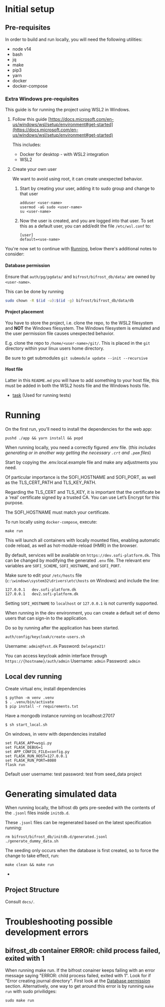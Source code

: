 # Initial setup

## Pre-requisites

In order to build and run locally, you will need the following utilities:

* node v14
* bash
* jq
* make
* pip3
* yarn
* docker
* docker-compose

### Extra Windows pre-requisites

This guide is for running the project using WSL2 in Windows.

1. Follow this guide [https://docs.microsoft.com/en-us/windows/wsl/setup/environment#get-started](https://docs.microsoft.com/en-us/windows/wsl/setup/environment#get-started)

   This includes:
      * Docker for desktop - with WSL2 integration
      * WSL2

2. Create your own user
   
   We want to avoid using root, it can create unexpected behavior.
   1. Start by creating your user, adding it to sudo group and change to that user 
      ```
      adduser <user-name>
      usermod -aG sudo <user-name>
      su <user-name>
      ```
   2. Now the user is created, and you are logged into that user. To set this as a default user, you can add/edit the file `/etc/wsl.conf` to:
      ```
      [user]
      default=<use-name>
      ```
 
You're now set to continue with [Running](#running), below there's additional notes to consider:
 
#### Database permission

Ensure that `auth/pg/pgdata/` and `bifrost/bifrost_db/data/` are owned by `<user-name>`.

This can be done by running
```sh
sudo chown -R $(id -u):$(id -g) bifrost/bifrost_db/data/db
```

#### Project placement

You have to store the project, i.e. clone the repo, to the WSL2 filesystem and **NOT** the Windows filesystem. The Windows filesystem is emulated and the user permission file causes unexpected behavior. 

E.g. clone the repo to `/home/<user-name>/git/`. This is placed in the `git` directory within your linux users home directory.

Be sure to get submodules `git submodule update --init --recursive`

#### Host file
Latter in this `README.md` you will have to add something to your host file, this must be added in both the WSL2 hosts file and the Windows hosts file.

* [task](https://taskfile.dev) (Used for running tests)

# Running

On the first run, you'll need to install the dependencies for the web app:

```shell
pushd ./app && yarn install && popd
```

When running locally, you need a correctly figured .env file. (_this includes generating or in another way getting the necessary `.crt` and `.pem` files_)

Start by copying the .env.local.example file and make any adjustments you need.

Of particular importance is the SOFI_HOSTNAME and SOFI_PORT, as well as the
 TLS_CERT_PATH and TLS_KEY_PATH.
 
Regarding the TLS_CERT and TLS_KEY, it is important that the certificate be a
 ‘real’ certificate signed by a trusted CA. You can use Let’s Encrypt for this purpose.

The SOFI_HOSTNAME must match your certificate.

To run locally using `docker-compose`, execute:

```shell
make run
```

This will launch all containers with locally mounted files, enabling automatic code reload, 
as well as hot-module-reload (HMR) in the browser.

By default, services will be available on `https://dev.sofi-platform.dk`.
This can be changed by modifying the generated `.env` file.
The relevant env variables are `SOFI_SCHEME`, `SOFI_HOSTNAME`, and `SOFI_PORT`.

Make sure to edit your `/etc/hosts` file (`c:\windows\system32\drivers\etc\hosts` on Windows) and include the line:

```
127.0.0.1	dev.sofi-platform.dk
127.0.0.1	dev2.sofi-platform.dk
```

Setting `SOFI_HOSTNAME` to `localhost` or `127.0.0.1` is not currently supported.

When running in the dev environment, you can create a default set of demo users that can sign-in to the application. 

Do so by running after the application has been started. 
```
auth/config/keycloak/create-users.sh
``` 

Username: `admin@fvst.dk`
Password: `Delegate21!`

You can access keycloak admin interface through `https://{hostname}/auth/admin`
Username: `admin`
Password: `admin`


## Local dev running
Create virtual env, install dependencies
```shell
$ python -m venv .venv
$ . .venv/bin/activate
$ pip install -r requirements.txt
```
Have a mongodb instance running on localhost:27017

```shell
$ sh start_local.sh
```

On windows, in venv with dependencies installed
```shell
set FLASK_APP=wsgi.py
set FLASK_DEBUG=1
set APP_CONFIG_FILE=config.py
set FLASK_RUN_HOST=127.0.0.1
set FLASK_RUN_PORT=8080
flask run
```

Default user 
username: test
password: test
from seed_data project

# Generating simulated data
When running locally, the bifrost db gets pre-seeded with the contents of the `.jsonl` files inside `initdb.d`.

These `.jsonl` files can be regenerated based on the latest specification running:

```shell
rm bifrost/bifrost_db/initdb.d/generated.jsonl
./generate_dummy_data.sh
```

The seeding only occurs when the database is first created, so to force the change to take effect, run:

```shell
make clean && make run
```

-

## Project Structure

Consult `docs/`.


# Troubleshooting possible development errors

## bifrost_db container ERROR: child process failed, exited with 1
When running make run. If the bifrost conainer keeps failing with an error message saying "ERROR: child process failed, exited with 1". Look for if "Error creating journal directory".
First look at the [Database permission](#database-permission) section. Alternatively, one way to get around this error is by running `make run` with sudo privilidges:
```shell
sudo make run
```